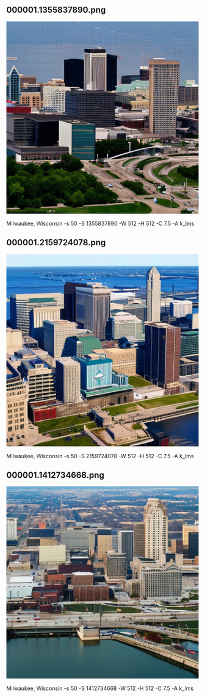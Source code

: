 ## 000001.1355837890.png
![](000001.1355837890.png)

Milwaukee, Wisconsin -s 50 -S 1355837890 -W 512 -H 512 -C 7.5 -A k_lms
## 000001.2159724078.png
![](000001.2159724078.png)

Milwaukee, Wisconsin -s 50 -S 2159724078 -W 512 -H 512 -C 7.5 -A k_lms
## 000001.1412734668.png
![](000001.1412734668.png)

Milwaukee, Wisconsin -s 50 -S 1412734668 -W 512 -H 512 -C 7.5 -A k_lms
